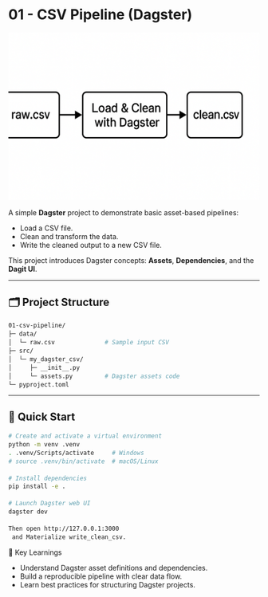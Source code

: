 # 01 - CSV Pipeline (Dagster)

![CSV Pipeline](/images/01-csv-pipeline.png)

A simple **Dagster** project to demonstrate basic asset-based pipelines:
- Load a CSV file.
- Clean and transform the data.
- Write the cleaned output to a new CSV file.

This project introduces Dagster concepts: **Assets**, **Dependencies**, and the **Dagit UI**.

---

## 🗂️ Project Structure

```bash
01-csv-pipeline/
├─ data/
│  └─ raw.csv              # Sample input CSV
├─ src/
│  └─ my_dagster_csv/
│     ├─ __init__.py
│     └─ assets.py         # Dagster assets code
└─ pyproject.toml
```


---

## 🚀 Quick Start

```bash
# Create and activate a virtual environment
python -m venv .venv
. .venv/Scripts/activate     # Windows
# source .venv/bin/activate  # macOS/Linux

# Install dependencies
pip install -e .

# Launch Dagster web UI
dagster dev

Then open http://127.0.0.1:3000
 and Materialize write_clean_csv.
```
🧠 Key Learnings
  - Understand Dagster asset definitions and dependencies.
  - Build a reproducible pipeline with clear data flow.
  - Learn best practices for structuring Dagster projects.
